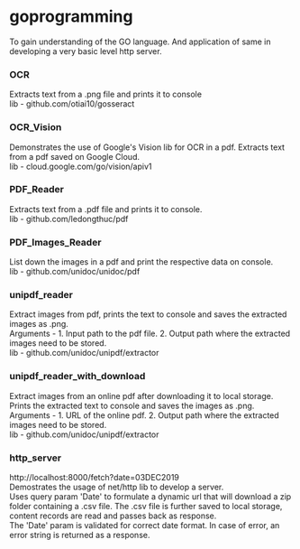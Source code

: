 # goprogramming
To gain understanding of the GO language. And application of same in developing a very basic level http server.


### OCR
Extracts text from a .png file and prints it to console<br/>
lib - github.com/otiai10/gosseract

### OCR_Vision
Demonstrates the use of Google's Vision lib for OCR in a pdf. Extracts text from a pdf saved on Google Cloud.<br/>
lib - cloud.google.com/go/vision/apiv1

### PDF_Reader
Extracts text from a .pdf file and prints it to console.<br/>
lib - github.com/ledongthuc/pdf

### PDF_Images_Reader
List down the images in a pdf and print the respective data on console.<br/>
lib - github.com/unidoc/unidoc/pdf

### unipdf_reader
Extract images from pdf, prints the text to console and saves the extracted images as .png.<br/>
Arguments - 1. Input path to the pdf file. 2. Output path where the extracted images need to be stored.<br/>
lib - github.com/unidoc/unipdf/extractor

### unipdf_reader_with_download
Extract images from an online pdf after downloading it to local storage. Prints the extracted text to console and saves the images as .png.<br/>
Arguments - 1. URL of the online pdf. 2. Output path where the extracted images need to be stored.<br/>
lib - github.com/unidoc/unipdf/extractor

### http_server 
http://localhost:8000/fetch?date=03DEC2019<br/>
Demostrates the usage of net/http lib to develop a server.<br/>
Uses query param 'Date' to formulate a dynamic url that will download a zip folder containing a .csv file. The .csv file is further saved to local storage, content records are read and passes back as response.<br/>
The 'Date' param is validated for correct date format. In case of error, an error string is returned as a response.

